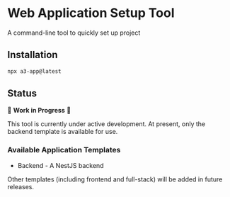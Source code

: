 # Web Application Setup Tool

A command-line tool to quickly set up project

## Installation
```bash
npx a3-app@latest
```

## Status

🚧 **Work in Progress** 🚧

This tool is currently under active development. At present, only the backend template is available for use.

### Available Application Templates
- Backend - A NestJS backend

Other templates (including frontend and full-stack) will be added in future releases.






